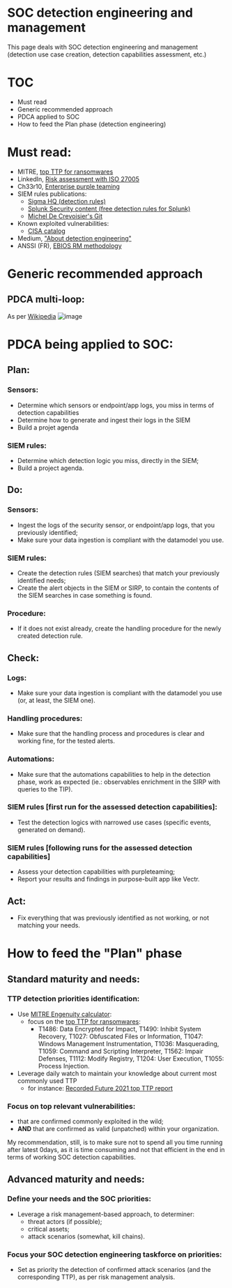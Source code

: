# SOC detection engineering and management

This page deals with SOC detection engineering and management (detection use case creation, detection capabilities assessment, etc.)

# TOC

* Must read
* Generic recommended approach
* PDCA applied to SOC
* How to feed the Plan phase (detection engineering)


# Must read:
* MITRE, [top TTP for ransomwares](https://top-attack-techniques.mitre-engenuity.org/)
* LinkedIn, [Risk assessment with ISO 27005](https://www.linkedin.com/pulse/iso-27005-risk-management-aron-lange/?trackingId=oRjjiIdY9BNjne1ALRq02A%3D%3D)
* Ch33r10, [Enterprise purple teaming](https://github.com/ch33r10/EnterprisePurpleTeaming)
* SIEM rules publications:
  * [Sigma HQ (detection rules)](https://github.com/SigmaHQ/sigma/tree/master/rules) 
  * [Splunk Security content (free detection rules for Splunk)](https://research.splunk.com/) 
  * [Michel De Crevoisier's Git](https://github.com/mdecrevoisier/SIGMA-detection-rules)
* Known exploited vulnerabilities: 
  * [CISA catalog](https://www.cisa.gov/known-exploited-vulnerabilities-catalog)
* Medium, ["About detection engineering"](https://cyb3rops.medium.com/about-detection-engineering-44d39e0755f0)
* ANSSI (FR), [EBIOS RM methodology](https://www.ssi.gouv.fr/guide/ebios-risk-manager-the-method/)


# Generic recommended approach

## PDCA multi-loop:

As per [Wikipedia](https://en.wikipedia.org/wiki/PDCA#/media/File:PDCA-Multi-Loop.png)
![image](https://user-images.githubusercontent.com/16035152/197550801-47f57a99-8d3b-45b1-9c97-be4355a4d9f0.png)



# PDCA being applied to SOC:

## Plan:

### Sensors:
* Determine which sensors or endpoint/app logs, you miss in terms of detection capabilities
* Determine how to generate and ingest their logs in the SIEM
* Build a projet agenda

### SIEM rules:
* Determine which detection logic you miss, directly in the SIEM;
* Build a project agenda.


## Do:

### Sensors:
* Ingest the logs of the security sensor, or endpoint/app logs, that you previously identified;
* Make sure your data ingestion is compliant with the datamodel you use.

### SIEM rules:
* Create the detection rules (SIEM searches) that match your previously identified needs;
* Create the alert objects in the SIEM or SIRP, to contain the contents of the SIEM searches in case something is found.

### Procedure:
* If it does not exist already, create the handling procedure for the newly created detection rule.


## Check:

### Logs:
* Make sure your data ingestion is compliant with the datamodel you use (or, at least, the SIEM one).

### Handling procedures:
* Make sure that the handling process and procedures is clear and working fine, for the tested alerts.

### Automations:
* Make sure that the automations capabilities to help in the detection phase, work as expected (ie.: observables enrichment in the SIRP with queries to the TIP).

### SIEM rules [first run for the assessed detection capabilities]:
* Test the detection logics with narrowed use cases (specific events, generated on demand).

### SIEM rules [following runs for the assessed detection capabilities]
* Assess your detection capabilities with purpleteaming;
* Report your results and findings in purpose-built app like Vectr.

## Act:
* Fix everything that was previously identified as not working, or not matching your needs.


# How to feed the "Plan" phase

## Standard maturity and needs:

### TTP detection priorities identification:
* Use [MITRE Engenuity calculator](https://ctid.mitre-engenuity.org/our-work/top-attack-techniques/):
  * focus on the [top TTP for ransomwares](https://top-attack-techniques.mitre-engenuity.org/): 
    * T1486: Data Encrypted for Impact, T1490: Inhibit System Recovery, T1027: Obfuscated Files or Information, T1047: Windows Management Instrumentation, T1036: Masquerading, T1059: Command and Scripting Interpreter, T1562: Impair Defenses, T1112: Modify Registry, T1204: User Execution, T1055: Process Injection.
* Leverage daily watch to maintain your knowledge about current most commonly used TTP
  * for instance: [Recorded Future 2021 top TTP report](https://www.recordedfuture.com/2021-malware-and-ttp-threat-landscape)

### Focus on top relevant vulnerabilities:
- that are confirmed commonly exploited in the wild;
- **AND** that are confirmed as valid (unpatched) within your organization.

My recommendation, still, is to make sure not to spend all you time running after latest 0days, as it is time consuming and not that efficient in the end in terms of working SOC detection capabilities.


## Advanced maturity and needs:

### Define your needs and the SOC priorities:

* Leverage a risk management-based approach, to determiner:
  * threat actors (if possible);
  * critical assets;
  * attack scenarios (somewhat, kill chains).

### Focus your SOC detection engineering taskforce on priorities:

* Set as priority the detection of confirmed attack scenarios (and the corresponding TTP), as per risk management analysis.


